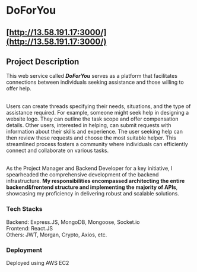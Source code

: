 # DoForYou
## [http://13.58.191.17:3000/](http://13.58.191.17:3000/)
## Project Description
This web service called ***DoForYou*** serves as a platform that facilitates connections between individuals seeking assistance and those willing to offer help.<br/><br/>

Users can create threads specifying their needs, situations, and the type of assistance required. For example, someone might seek help in designing a website logo. They can outline the task scope and offer compensation details. Other users, interested in helping, can submit requests with information about their skills and experience. The user seeking help can then review these requests and choose the most suitable helper. This streamlined process fosters a community where individuals can efficiently connect and collaborate on various tasks.<br/><br/>

As the Project Manager and Backend Developer for a key initiative, I spearheaded the comprehensive development of the backend infrastructure. **My responsibilities encompassed architecting the entire backend&frontend structure and implementing the majority of APIs**, showcasing my proficiency in delivering robust and scalable solutions.
### Tech Stacks
Backend: Express.JS, MongoDB, Mongoose, Socket.io <br/>
Frontend: React.JS <br/>
Others: JWT, Morgan, Crypto, Axios, etc. <br/>
### Deployment
Deployed using AWS EC2 
